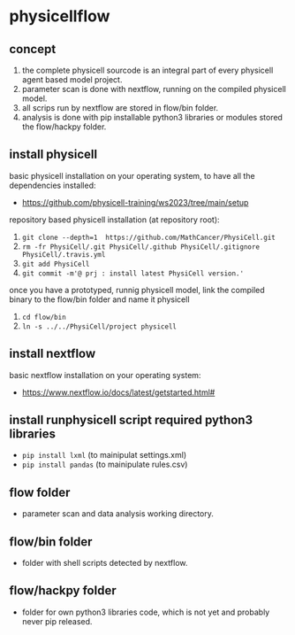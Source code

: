 # physicellflow

## concept
1. the complete physicell sourcode is an integral part of every physicell agent based model project.
1. parameter scan is done with nextflow, running on the compiled physicell model.
1. all scrips run by nextflow are stored in flow/bin folder.
1. analysis is done with pip installable python3 libraries or modules stored the flow/hackpy folder.

## install physicell
basic physicell installation on your operating system, to have all the dependencies installed:
+ https://github.com/physicell-training/ws2023/tree/main/setup

repository based physicell installation (at repository root):
1. `git clone --depth=1  https://github.com/MathCancer/PhysiCell.git`
1. `rm -fr PhysiCell/.git PhysiCell/.github PhysiCell/.gitignore PhysiCell/.travis.yml`
1. `git add PhysiCell`
1. `git commit -m'@ prj : install latest PhysiCell version.'`

once you have a prototyped, runnig physicell model, link the compiled binary to the flow/bin folder and name it physicell
1. `cd flow/bin`
1. `ln -s ../../PhysiCell/project physicell`

## install nextflow
basic nextflow installation on your operating system:
+ https://www.nextflow.io/docs/latest/getstarted.html#

## install runphysicell script required python3 libraries
+ `pip install lxml`  (to mainipulat settings.xml)
+ `pip install pandas`  (to mainipulate rules.csv)

## flow folder
+ parameter scan and data analysis working directory.

## flow/bin folder
+ folder with shell scripts detected by nextflow.

## flow/hackpy folder
+ folder for own python3 libraries code, which is not yet and probably never pip released.
